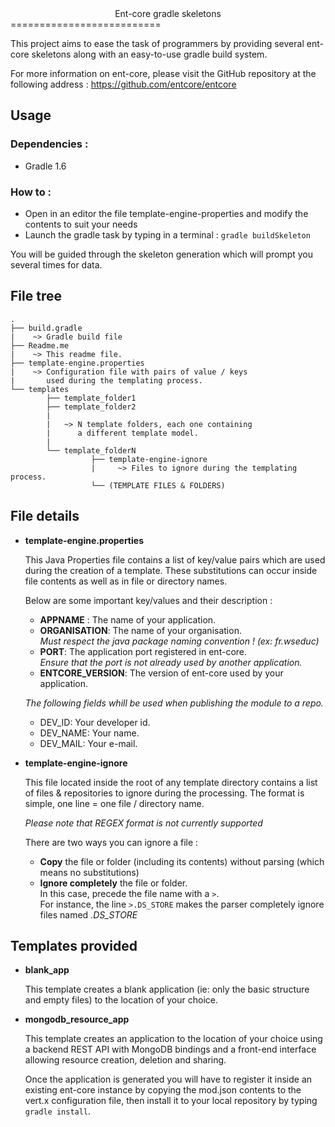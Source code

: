 <center>Ent-core gradle skeletons</center>
==========================

This project aims to ease the task of programmers by providing several ent-core skeletons
along with an easy-to-use gradle build system.

For more information on ent-core, please visit the GitHub repository at the following address :
https://github.com/entcore/entcore


## Usage

### Dependencies :

- Gradle 1.6

### How to :

- Open in an editor the file template-engine-properties and modify the contents to suit your needs
- Launch the gradle task by typing in a terminal : ``gradle buildSkeleton``

You will be guided through the skeleton generation which will prompt you several times for data.

## File tree

```
.
├── build.gradle
|    ~> Gradle build file
├── Readme.me
|    ~> This readme file.
├── template-engine.properties
|    ~> Configuration file with pairs of value / keys
|       used during the templating process.
└── templates
        ├── template_folder1
        ├── template_folder2
        |  
        |   ~> N template folders, each one containing
        |      a different template model.
        |
        └── template_folderN
                  ├── template-engine-ignore
                  |     ~> Files to ignore during the templating process.
                  └── (TEMPLATE FILES & FOLDERS)

```

## File details

* **template-engine.properties**

    This Java Properties file contains a list of key/value pairs which are used during the creation of a template.
    These substitutions can occur inside file contents as well as in file or directory names.

    Below are some important key/values and their description :

    * **APPNAME** : The name of your application.
    * **ORGANISATION**:
        The name of your organisation.<br>
        *Must respect the java package naming convention ! (ex: fr.wseduc)*
    * **PORT**:
        The application port registered in ent-core.<br>
        *Ensure that the port is not already used by another application.*
    * **ENTCORE_VERSION**:
        The version of ent-core used by your application.

    *The following fields whill be used when publishing the module to a repo.*
    * DEV_ID: Your developer id.
    * DEV_NAME: Your name.
    * DEV_MAIL: Your e-mail.


* **template-engine-ignore**

    This file located inside the root of any template directory contains a list of files & repositories to ignore during the processing.
    The format is simple, one line = one file / directory name.

    *Please note that REGEX format is not currently supported*

    There are two ways you can ignore a file :
    -   **Copy** the file or folder (including its contents) without parsing (which means no substitutions)<br>
    -   **Ignore completely** the file or folder.<br>
        In this case, precede the file name with a ``>``.<br>
        For instance, the line ``>.DS_STORE`` makes the parser completely ignore files named *.DS_STORE*

## Templates provided

* **blank_app**

    This template creates a blank application (ie: only the basic structure and empty files) to the location of your choice.

* **mongodb_resource_app**

    This template creates an application to the location of your choice using a backend REST API with MongoDB bindings and a front-end interface allowing resource creation, deletion and sharing.

    Once the application is generated you will have to register it inside an existing ent-core instance by copying the mod.json contents to the vert.x configuration file, then install it to your local repository by typing ``gradle install``.
